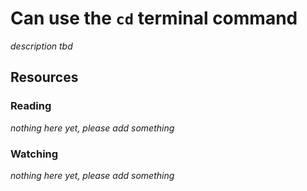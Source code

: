 # Can use the `cd` terminal command

_description tbd_

## Resources

### Reading

_nothing here yet, please add something_

### Watching

_nothing here yet, please add something_
